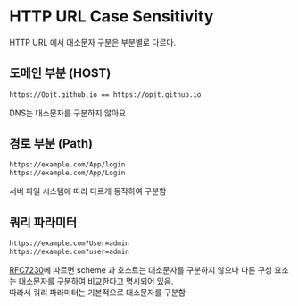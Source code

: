 # HTTP URL Case Sensitivity

HTTP URL 에서 대소문자 구분은 부분별로 다르다.

## 도메인 부분 (HOST)

```perl
https://Opjt.github.io == https://opjt.github.io
```

DNS는 대소문자를 구분하지 않아요

## 경로 부분 (Path)

```perl
https://example.com/App/login
https://example.com/App/Login
```

서버 파일 시스템에 따라 다르게 동작하여 구분함

## 쿼리 파라미터

```perl
https://example.com?User=admin
https://example.com?user=admin
```

[RFC7230](https://www.rfc-editor.org/rfc/rfc7230#page-19)에 따르면 scheme 과 호스트는 대소문자를 구분하지 않으나 다른 구성 요소는 대소문자를 구분하여 비교한다고
명시되어 있음.  
따라서 쿼리 파라미터는 기본적으로 대소문자를 구분함
